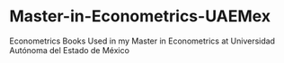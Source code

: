 # Master-in-Econometrics-UAEMex
Econometrics Books Used in my Master in Econometrics at Universidad Autónoma del Estado de México
